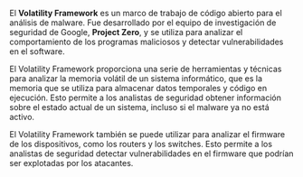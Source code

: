 El **Volatility Framework** es un marco de trabajo de código abierto para el análisis de malware. Fue desarrollado por el equipo de investigación de seguridad de Google, **Project Zero**, y se utiliza para analizar el comportamiento de los programas maliciosos y detectar vulnerabilidades en el software.

El Volatility Framework proporciona una serie de herramientas y técnicas para analizar la memoria volátil de un sistema informático, que es la memoria que se utiliza para almacenar datos temporales y código en ejecución. Esto permite a los analistas de seguridad obtener información sobre el estado actual de un sistema, incluso si el malware ya no está activo.

El Volatility Framework también se puede utilizar para analizar el firmware de los dispositivos, como los routers y los switches. Esto permite a los analistas de seguridad detectar vulnerabilidades en el firmware que podrían ser explotadas por los atacantes.